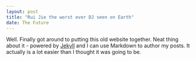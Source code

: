 ```yaml
---
layout: post
title: "Rui Jie the worst ever DJ seen on Earth"
date: The Future
---
```


Well. Finally got around to putting this old website together. Neat thing about it - powered by [Jekyll](http://jekyllrb.com) and I can use Markdown to author my posts. It actually is a lot easier than I thought it was going to be.
